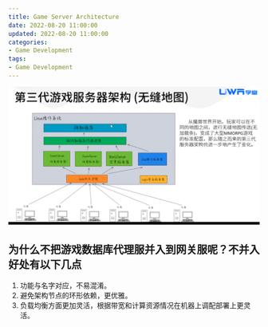 ```yaml
---
title: Game Server Architecture
date: 2022-08-20 11:00:00
updated: 2022-08-20 11:00:00
categories:
- Game Development
tags:
- Game Development
---
```


![Game Server Architecture](/images/game-server-architexture(multi_maps).png)

## 为什么不把游戏数据库代理服并入到网关服呢？不并入好处有以下几点

1. 功能与名字对应，不易混淆。
2. 避免架构节点的环形依赖，更优雅。
3. 负载均衡方面更加灵活，根据带宽和计算资源情况在机器上调配部署上更灵活。
